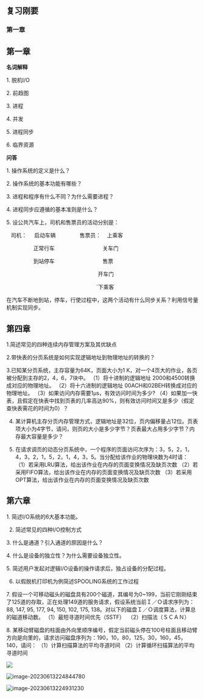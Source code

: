## 复习刚要

### 第一章







## 第一章

**名词解释**

1. 脱机I/O

2. 前趋图

3. 进程

4. 并发

5. 进程同步

6. 临界资源

**问答**

1. 操作系统的定义是什么？

2. 操作系统的基本功能有哪些？

3. 进程和程序有什么不同？为什么需要进程？

4. 进程同步应遵循的基本准则是什么？

5. 设公共汽车上，司机和售票员的活动分别是：

   司机：     启动车辆                售票员：    上乘客

                  正常行车                                关车门

                  到站停车                                售票

                                                             开车门

                                                            `下乘客

在汽车不断地到站，停车，行使过程中，这两个活动有什么同步关系？利用信号量机制实现同步。



## 第四章

1.简述常见的四种连续内存管理方案及其优缺点

2.带快表的分页系统是如何实现逻辑地址到物理地址的转换的？

3.已知某分页系统，主存容量为64K，页面大小为1 K，对一个4页大的作业，各页被分配到主存的2，4，6，7块中。
（1）将十进制的逻辑地址 2000和4500转换成对应的物理地址。
（2）将十六进制的逻辑地址 00ACH和02BEH转换成对应的物理地址。
（3）如果访问内存需要1μs，有效访问时间为多少?
（4）如果加一快表，且假定在快表中找到页表的几率高达90%，则有效访问时间又是多少（假定查快表需花的时间为0）？

4. 某计算机主存分页内存管理方式，逻辑地址是32位，页内偏移量占12位。页表项大小为4字节，请问，则页的大小是多少字节？页表最大占用多少字节？内存最大容量是多少？

5. 在请求调页的动态分页系统中，一个程序的页面访问次序为：3，5，2，1，4，3，2，1，5，2，1，4，3，5。当分配给该作业的物理块数为4时请：
（1）若采用LRU算法，给出该作业在内存的页面变换情况及缺页次数
（2）若采用FIFO算法，给出该作业在内存的页面变换情况及缺页次数
（3）若采用OPT算法，给出该作业在内存的页面变换情况及缺页次数




## 第六章

1. 简述I/O系统的6大基本功能。

2. 简述常见的四种I/O控制方式

3. 什么是通道？引入通道的原因是什么？

4. 什么是设备的独立性？为什么需要设备独立性。

5. 简述用户发起对逻辑I/O设备的操作请求后，独占设备的分配过程。

6. 以假脱机打印机为例简述SPOOLING系统的工作过程

7. 假设一个可移动磁头的磁盘具有200个磁道，其编号为0~199，当前它刚刚结束了125道的存取，正在处理149道的服务请求，假设系统当前Ｉ／Ｏ请求序列为：88, 147, 95, 177, 94, 150, 102, 175, 138。对以下的磁盘Ｉ／Ｏ调度算法，计算总的磁道移动数。
（1）最短寻道时间优先（SSTF） 
（2）扫描法（ＳＣＡＮ）

8. 某移动臂磁盘的柱面由外向里顺序编号，假定当前磁头停在100号柱面且移动臂方向是向里的，请求访问磁盘序列为：190，10，80，125，30，160，45，140，请问：
（1）计算扫描算法的平均寻道时间
（2）计算循环扫描算法的平均寻道时间

![](https://ypic.oss-cn-hangzhou.aliyuncs.com/202306132248773.png)



![image-20230613224844780](https://ypic.oss-cn-hangzhou.aliyuncs.com/202306132248174.png)



![image-20230613224931230](https://ypic.oss-cn-hangzhou.aliyuncs.com/202306132249290.png)






